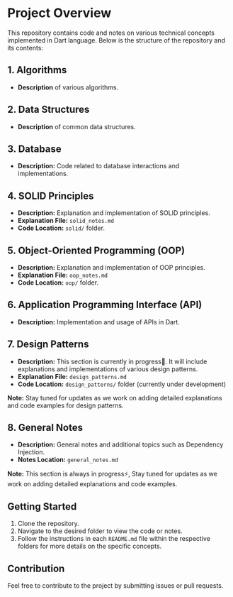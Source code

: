 # Project Overview

This repository contains code and notes on various technical concepts implemented in Dart language. Below is the structure of the repository and its contents:

## 1. Algorithms
- **Description** of various algorithms.

## 2. Data Structures
- **Description** of common data structures.

## 3. Database
- **Description:** Code related to database interactions and implementations.

## 4. SOLID Principles
- **Description:** Explanation and implementation of SOLID principles.
- **Explanation File:** `solid_notes.md`
- **Code Location:** `solid/` folder.

## 5. Object-Oriented Programming (OOP)
- **Description:** Explanation and implementation of OOP principles.
- **Explanation File:** `oop_notes.md`
- **Code Location:** `oop/` folder.

## 6. Application Programming Interface (API)
- **Description:** Implementation and usage of APIs in Dart.

## 7. Design Patterns
- **Description:** This section is currently in progress🚀. It will include explanations and implementations of various design patterns.
- **Explanation File:** `design_patterns.md` 
- **Code Location:** `design_patterns/` folder (currently under development)

**Note:** Stay tuned for updates as we work on adding detailed explanations and code examples for design patterns.

## 8. General Notes
- **Description:** General notes and additional topics such as Dependency Injection.
- **Notes Location:** `general_notes.md`

**Note:**  This section is always in progress⚡, Stay tuned for updates as we work on adding detailed explanations and code examples.

## Getting Started
1. Clone the repository.
2. Navigate to the desired folder to view the code or notes.
3. Follow the instructions in each `README.md` file within the respective folders for more details on the specific concepts.

## Contribution
Feel free to contribute to the project by submitting issues or pull requests.

